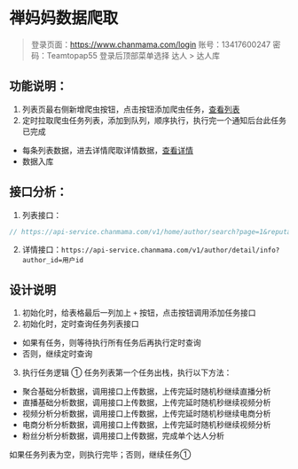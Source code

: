 # 禅妈妈数据爬取
> 登录页面：https://www.chanmama.com/login
> 账号：13417600247
> 密码：Teamtopap55
> 登录后顶部菜单选择 达人 > 达人库

## 功能说明：
1. 列表页最右侧新增爬虫按钮，点击按钮添加爬虫任务，[查看列表](https://www.chanmama.com/bloggerRank?keyword=)
2. 定时拉取爬虫任务列表，添加到队列，顺序执行，执行完一个通知后台此任务已完成
 + 每条列表数据，进去详情爬取详情数据，[查看详情](https://www.chanmama.com/authorDetail/93643211519)
 + 数据入库

## 接口分析：
1. 列表接口：
```js
// https://api-service.chanmama.com/v1/home/author/search?page=1&reputation_level=-1&star_category=&star_sub_category=&product_category=&keyword=&gender=-1&age=&fans_gender=-1&fans_age=&follower_count=&product_platform=&province=&fans_province=&contact=0&is_commerce=0&is_live=0&is_sell_live=0&is_star_author=0&verification_type=0&sort=inc_follower&order_by=desc&size=40

```
2. 详情接口：`https://api-service.chanmama.com/v1/author/detail/info?author_id=用户id`

## 设计说明
1. 初始化时，给表格最后一列加上 `+` 按钮，点击按钮调用添加任务接口
2. 初始化时，定时查询任务列表接口
 + 如果有任务，则等待执行所有任务后再执行定时查询
 + 否则，继续定时查询
3. 执行任务逻辑
① 任务列表第一个任务出栈，执行以下方法：
 + 聚合基础分析数据，调用接口上传数据，上传完延时随机秒继续直播分析
 + 直播基础分析数据，调用接口上传数据，上传完延时随机秒继续视频分析
 + 视频分析分析数据，调用接口上传数据，上传完延时随机秒继续电商分析
 + 电商分析分析数据，调用接口上传数据，上传完延时随机秒继续视频分析
 + 粉丝分析分析数据，调用接口上传数据，完成单个达人分析

如果任务列表为空，则执行完毕；否则，继续任务①

